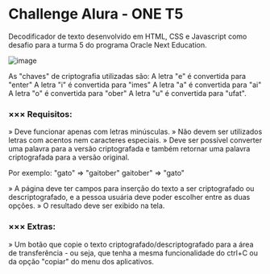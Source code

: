 # Challenge Alura - ONE T5

Decodificador de texto desenvolvido em HTML, CSS e Javascript como desafio para a turma 5 do programa Oracle Next Education.

![image](https://github.com/RafCamargo/ChallengeAluraOne/assets/109090719/dedaed80-7c8e-40bf-8b5e-ae6635713193)

As "chaves" de criptografia utilizadas são: A letra "e" é convertida para "enter" A letra "i" é convertida para "imes" A letra "a" é convertida para "ai" A letra "o" é convertida para "ober" A letra "u" é convertida para "ufat".

### ××× Requisitos:

» Deve funcionar apenas com letras minúsculas.
» Não devem ser utilizados letras com acentos nem caracteres especiais.
» Deve ser possível converter uma palavra para a versão criptografada e também retornar uma palavra criptografada para a versão original.

Por exemplo: "gato" => "gaitober" gaitober" => "gato"

» A página deve ter campos para inserção do texto a ser criptografado ou descriptografado, e a pessoa usuária deve poder escolher entre as duas opções.
» O resultado deve ser exibido na tela.

### ××× Extras:

» Um botão que copie o texto criptografado/descriptografado para a área de transferência - ou seja, que tenha a mesma funcionalidade do ctrl+C ou da opção "copiar" do menu dos aplicativos.
